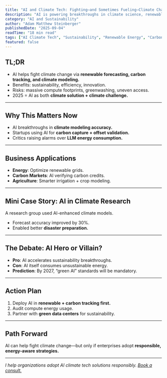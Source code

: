 ```yaml
---
title: "AI and Climate Tech: Fighting—and Sometimes Fueling—Climate Change"
description: "AI is powering breakthroughs in climate science, renewable energy, and carbon tracking. But it also consumes enormous energy. Here’s the full picture."
category: "AI and Sustainability"
author: "Adam Matthew Steinberger"
publishedDate: "2025-09-04"
readTime: "18 min read"
tags: ["AI Climate Tech", "Sustainability", "Renewable Energy", "Carbon Tracking"]
featured: false
---
```


## TL;DR
- AI helps fight climate change via **renewable forecasting, carbon tracking, and climate modeling.**  
- Benefits: sustainability, efficiency, innovation.  
- Risks: massive compute footprints, greenwashing, uneven access.  
- 2025 = AI as both **climate solution + climate challenge.**  

---

## Why This Matters Now

- AI breakthroughs in **climate modeling accuracy.**  
- Startups using AI for **carbon capture + offset validation.**  
- Critics raising alarms over **LLM energy consumption.**  

---

## Business Applications

- **Energy**: Optimize renewable grids.  
- **Carbon Markets**: AI verifying carbon credits.  
- **Agriculture**: Smarter irrigation + crop modeling.  

---

## Mini Case Story: AI in Climate Research

A research group used AI-enhanced climate models.  
- Forecast accuracy improved by 30%.  
- Enabled better **disaster preparation.**  

---

## The Debate: AI Hero or Villain?

- **Pro**: AI accelerates sustainability breakthroughs.  
- **Con**: AI itself consumes unsustainable energy.  
- **Prediction**: By 2027, “green AI” standards will be mandatory.  

---

## Action Plan

1. Deploy AI in **renewable + carbon tracking first.**  
2. Audit compute energy usage.  
3. Partner with **green data centers** for sustainability.  

---

## Path Forward

AI can help fight climate change—but only if enterprises adopt **responsible, energy-aware strategies.**  

---

*I help organizations adopt AI climate tech solutions responsibly. [Book a consult.](/services/ai-consulting)*
